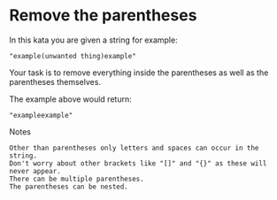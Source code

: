 # Remove the parentheses

In this kata you are given a string for example:

	"example(unwanted thing)example"

Your task is to remove everything inside the parentheses as well as the parentheses themselves.

The example above would return:

	"exampleexample"

Notes

	Other than parentheses only letters and spaces can occur in the string. 
	Don't worry about other brackets like "[]" and "{}" as these will never appear.
	There can be multiple parentheses.
	The parentheses can be nested.



